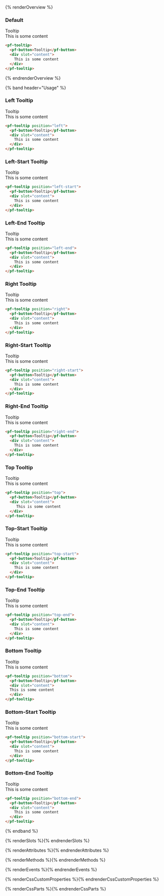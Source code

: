 {% renderOverview %}
### Default 
<pf-tooltip>
  <pf-button>Tooltip</pf-button>
  <div slot="content">
    This is some content
  </div>
</pf-tooltip>

```html
<pf-tooltip>
  <pf-button>Tooltip</pf-button>
  <div slot="content">
    This is some content
  </div>
</pf-tooltip>
```
{% endrenderOverview %}

{% band header="Usage" %}

### Left Tooltip
<pf-tooltip position="left">
  <pf-button>Tooltip</pf-button>
  <div slot="content">
    This is some content
  </div>
</pf-tooltip>

```html
<pf-tooltip position="left">
  <pf-button>Tooltip</pf-button>
  <div slot="content">
    This is some content
  </div>
</pf-tooltip>
```

### Left-Start Tooltip
<pf-tooltip position="left-start">
  <pf-button>Tooltip</pf-button>
  <div slot="content">
    This is some content
  </div>
</pf-tooltip>

```html
<pf-tooltip position="left-start">
  <pf-button>Tooltip</pf-button>
  <div slot="content">
    This is some content
  </div>
</pf-tooltip>
```

### Left-End Tooltip
<pf-tooltip position="left-end">
  <pf-button>Tooltip</pf-button>
  <div slot="content">
    This is some content
  </div>
</pf-tooltip>

```html
<pf-tooltip position="left-end">
  <pf-button>Tooltip</pf-button>
  <div slot="content">
    This is some content
  </div>
</pf-tooltip>
```

### Right Tooltip
<pf-tooltip position="right">
  <pf-button>Tooltip</pf-button>
  <div slot="content">
    This is some content
  </div>
</pf-tooltip>

```html
<pf-tooltip position="right">
  <pf-button>Tooltip</pf-button>
  <div slot="content">
    This is some content
  </div>
</pf-tooltip>
```

### Right-Start Tooltip
<pf-tooltip position="right-start">
  <pf-button>Tooltip</pf-button>
  <div slot="content">
    This is some content
  </div>
</pf-tooltip>

```html
<pf-tooltip position="right-start">
  <pf-button>Tooltip</pf-button>
  <div slot="content">
    This is some content
  </div>
</pf-tooltip>
```

### Right-End Tooltip
<pf-tooltip position="right-end">
  <pf-button>Tooltip</pf-button>
  <div slot="content">
    This is some content
  </div>
</pf-tooltip>

```html
<pf-tooltip position="right-end">
  <pf-button>Tooltip</pf-button>
  <div slot="content">
    This is some content
  </div>
</pf-tooltip>
```

### Top Tooltip
<pf-tooltip position="top">
  <pf-button>Tooltip</pf-button>
  <div slot="content">
     This is some content
  </div>
</pf-tooltip>

```html
<pf-tooltip position="top">
  <pf-button>Tooltip</pf-button>
  <div slot="content">
     This is some content
  </div>
</pf-tooltip>
```

### Top-Start Tooltip
<pf-tooltip position="top-start">
  <pf-button>Tooltip</pf-button>
  <div slot="content">
    This is some content
  </div>
</pf-tooltip>

```html
<pf-tooltip position="top-start">
  <pf-button>Tooltip</pf-button>
  <div slot="content">
    This is some content
  </div>
</pf-tooltip>
```

### Top-End Tooltip
<pf-tooltip position="top-end">
  <pf-button>Tooltip</pf-button>
  <div slot="content">
    This is some content
  </div>
</pf-tooltip>

```html
<pf-tooltip position="top-end">
  <pf-button>Tooltip</pf-button>
  <div slot="content">
    This is some content
  </div>
</pf-tooltip>
```

### Bottom Tooltip
<pf-tooltip position="bottom">
  <pf-button>Tooltip</pf-button>
  <div slot="content">
  This is some content
  </div>
</pf-tooltip>

```html
<pf-tooltip position="bottom">
  <pf-button>Tooltip</pf-button>
  <div slot="content">
  This is some content
  </div>
</pf-tooltip>
```

### Bottom-Start Tooltip
<pf-tooltip position="bottom-start">
  <pf-button>Tooltip</pf-button>
  <div slot="content">
    This is some content
  </div>
</pf-tooltip>

```html
<pf-tooltip position="bottom-start">
  <pf-button>Tooltip</pf-button>
  <div slot="content">
    This is some content
  </div>
</pf-tooltip>
```

### Bottom-End Tooltip
<pf-tooltip position="bottom-end">
  <pf-button>Tooltip</pf-button>
  <div slot="content">
    This is some content
  </div>
</pf-tooltip>

```html
<pf-tooltip position="bottom-end">
  <pf-button>Tooltip</pf-button>
  <div slot="content">
    This is some content
  </div>
</pf-tooltip>
```
{% endband %}

{% renderSlots %}{% endrenderSlots %}

{% renderAttributes %}{% endrenderAttributes %}

{% renderMethods %}{% endrenderMethods %}

{% renderEvents %}{% endrenderEvents %}

{% renderCssCustomProperties %}{% endrenderCssCustomProperties %}

{% renderCssParts %}{% endrenderCssParts %}
